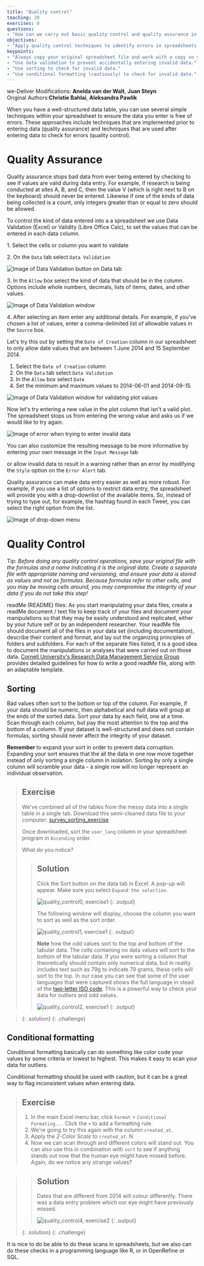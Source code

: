 ```yaml
---
title: "Quality control"
teaching: 20
exercises: 0
questions:
- "How can we carry out basic quality control and quality assurance in spreadsheets?"
objectives:
- "Apply quality control techniques to identify errors in spreadsheets and limit incorrect data entry."
keypoints:
- "Always copy your original spreadsheet file and work with a copy so you don't affect the raw data."
- "Use data validation to prevent accidentally entering invalid data."
- "Use sorting to check for invalid data."
- "Use conditional formatting (cautiously) to check for invalid data."
---
```


we-Deliver Modifications: **Anelda van der Walt**, **Juan Steyn** <br>
Original Authors:**Christie Bahlai**, **Aleksandra Pawlik**<br>

When you have a well-structured data table, you can use several simple
techniques within your spreadsheet to ensure the data you enter is
free of errors. These approaches include techniques that are
implemented prior to entering data (quality assurance) and
techniques that are used after entering data to check for errors
(quality control).

# Quality Assurance

Quality assurance stops bad data from ever being entered by checking to see if
values are valid during data entry. For example, if research is being conducted
at sites A, B, and C, then the value V (which is right next to B on the
keyboard) should never be entered. Likewise if one of the kinds of data being
collected is a count, only integers greater than or equal to zero should be
allowed.

To control the kind of data entered into a a spreadsheet we use Data Validation
(Excel) or Validity (Libre Office Calc), to set the values that can be entered
in each data column.

1\. Select the cells or column you want to validate

2\. On the `Data` tab select `Data Validation`

![Image of Data Validation button on Data tab](../fig/04-qc-validation-01.png)

3\. In the `Allow` box select the kind of data that should be in the
   column. Options include whole numbers, decimals, lists of items, dates, and
   other values.

![Image of Data Validation window](../fig/04-qc-validation-02.png)
   
4\. After selecting an item enter any additional details. For example, if you've
   chosen a list of values, enter a comma-delimited list of allowable
   values in the `Source` box.

Let's try this out by setting the `Date of Creation` column in our spreadsheet to only allow
date values that are between 1 June 2014 and 15 September 2014.

1. Select the `Date of Creation` column
2. On the `Data` tab select `Data Validation`
3. In the `Allow` box select `Date`
4. Set the minimum and maximum values to 2014-06-01 and 2014-09-15.

![Image of Data Validation window for validating plot values](../fig/04-qc-validation-03.png)

Now let's try entering a new value in the plot column that isn't a valid
plot. The spreadsheet stops us from entering the wrong value and asks us if we
would like to try again.

![Image of error when trying to enter invalid data](../fig/04-qc-validation-04.png)

You can also customize the resulting message to be more informative by entering
your own message in the `Input Message` tab

or allow invalid data to result in a warning rather than an error by modifying the `Style`
option on the `Error Alert` tab.

Quality assurance can make data entry easier as well as more robust. For
example, if you use a list of options to restrict data entry, the spreadsheet
will provide you with a drop-downlist of the available items. So, instead of
trying to type out, for example, the hashtag found in each Tweet, you can select the
right option from the list.

![Image of drop-down menu](../fig/04-validation-list.png)

# Quality Control

Tip: *Before doing any quality control operations, save your original file with the formulas and a name indicating it is the original
data. Create a separate file with appropriate naming and versioning, and ensure your data is stored as values and not as formulas. 
Because formulas refer to other cells, and you may be moving cells around, you may compromise the integrity of your data if you do not
take this step!*

readMe (README) files: As you start manipulating your data files, create a readMe document / text file to keep track of your files and
document your manipulations so that they may be easily understood and replicated, either by your future self or by an independent
researcher. Your readMe file should document all of the files in your data set (including documentation), describe their content and
format, and lay out the organizing principles of folders and subfolders. For each of the separate files listed, it is a good idea to
document the manipulations or analyses that were carried out on those data. 
[Cornell University's Research Data Management Service Group](https://data.research.cornell.edu/content/readme) provides detailed
guidelines for how to write a good readMe file, along with an adaptable template.

## Sorting
Bad values often sort to the bottom or top of the column. For example, if your data should be numeric, then alphabetical and null data
will group at the ends of the sorted data. Sort your data by each field, one at a time. Scan through each column, but pay the most
attention to the top and the bottom of a column. 
If your dataset is well-structured and does not contain formulas, sorting should never affect the integrity of your dataset.

**Remember** to expand your sort in order to prevent data corruption. Expanding your sort ensures that the all the data in one row move together instead of only sorting a single column in isolation. Sorting by only a single column will scramble your data - a single row will no longer represent an individual observation.

> ## Exercise   
>
> We've combined all of the tables from the messy data into a single table in a single tab. Download this semi-cleaned data file to your computer: [survey_sorting_exercise](../data/digital-humanities/Twitter_sorting_cleaning.xlsx)
>
> Once downloaded, sort the `user_lang` column in your spreadsheet program in `Ascending` order. 
>
> What do you notice?
>
> > ## Solution
> > 
> > Click the Sort button on the data tab in Excel. A pop-up will appear. Make sure you select `Expand the selection`.
> >
> > ![quality_control0, exercise1](../fig/04-qc-sorting-expand-selection.png)
> > {: .output}
> >
> > The following window will display, choose the column you want to sort as well as the sort order.
> >
> > ![quality_control1, exercise1](../fig/04-qc-sorting-options.png)
> > {: .output}
> > 
> > 
> > **Note** how the odd values sort to the top and bottom of the tabular data. 
> > The cells containing no data values will sort to the bottom of the tabular data. If you were sorting a column that theoretically should contain only numerical data, but in reality includes text such as 79g to indicate 79 grams, these cells will sort to the top. In our case you can see that some of the user languages that were captured shows the full language in stead of the [two-letter ISO code](http://www.science.co.il/language/Codes.php). This is a powerful way to check your data for outliers and odd values.
> > 
> > ![quality_control2, exercise1](../fig/04-qc-sorting.png)
> > {: .output}

> > 
> {: .solution}
{: .challenge}



## Conditional formatting ##
Conditional formatting basically can do something like color code your values by some
criteria or lowest to highest. This makes it easy to scan your data for outliers.

Conditional formatting should be used with caution, but it can be a great way to flag inconsistent values when entering data.

> ## Exercise
> 1. In the main Excel menu bar, click `Format` > `Conditional Formating...` Click the `+` to add a formatting rule.
> 2. We're going to try this again with the column `created_at`. 
> 3. Apply the *2-Color Scale* to `created_at`. N
> 4. Now we can scan through and different colors will stand out. You can also use this in combination with `sort` to see if anything stands out now that the human eye might have
missed before. Again, do we notice any strange values?

> 
> > ## Solution
> > 
> > Dates that are different from 2014 will colour differently. There was a data entry problem which our eye might have previously missed.
> >
> > ![quality_control4, exercise2](../fig/04-qc-conditional-formatting.png)
> > {: .output}
> > 
> {: .solution}
{: .challenge} 

It is nice to do be able to do these scans in spreadsheets, but we also can do these
checks in a programming language like R, or in OpenRefine or SQL. 
